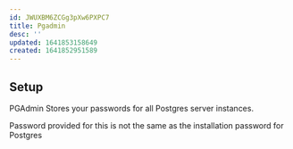 ```yaml
---
id: JWUXBM6ZCGg3pXw6PXPC7
title: Pgadmin
desc: ''
updated: 1641853158649
created: 1641852951589
---
```


## Setup

PGAdmin Stores your passwords for all Postgres server instances.

Password provided for this is not the same as the installation password for Postgres
